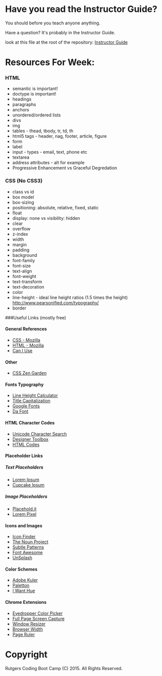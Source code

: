 # Have you read the Instructor Guide?

You should before you teach anyone anything.

Have a question? It's probably in the Instructor Guide.

look at this file at the root of the repository: 
[Instructor Guide](https://github.com/RutgersCodingBootcamp/All-Lesson-Plans/blob/master/instructor_guide.md)

# Resources For Week:

### HTML

* semantic is important!
* doctype is important!
* headings
* paragraphs
* anchors
* unordered/ordered lists
* divs
* img
* tables - thead, tbody, tr, td, th
* html5 tags - header, nag, footer, article, figure
* form
* label
* input - types - email, text, phone etc
* textarea
* address attributes - alt for example
* Progressive Enhancement vs Graceful Degredation


### CSS (No CSS3)
* class vs id
* box model
* box-sizing
* positioning: absolute, relative, fixed, static
* float
* display: none vs visibility: hidden
* clear
* overflow
* z-index
* width
* margin
* padding
* background
* font-family
* font-size
* text-align
* font-weight
* text-transform
* text-decoration
* color
* line-height - ideal line height ratios (1.5 times the height) http://www.pearsonified.com/typography/
* border



###Useful Links (mostly free)

#### General References
* [CSS - Mozilla](https://developer.mozilla.org/en-US/docs/Web/CSS/Reference)
* [HTML - Mozilla](https://developer.mozilla.org/en-US/docs/Web/HTML/Reference)
* [Can I Use](http://caniuse.com/)

#### Other
* [CSS Zen Garden](http://www.csszengarden.com/)

#### Fonts Typography
* [Line Height Calculator](http://www.pearsonified.com/typography/)
* [Title Capitalization](http://titlecapitalization.com/)
* [Google Fonts](https://www.google.com/fonts)
* [Da Font](http://www.dafont.com/)

#### HTML Character Codes
* [Unicode Character Search](http://www.fileformat.info/info/unicode/char/search.htm)
* [Designer Toolbox](http://designerstoolbox.com/designresources/html/)
* [HTML Codes](http://www.ascii.cl/htmlcodes.htm)

#### Placeholder Links

##### Text Placeholders
* [Lorem Ipsum](http://www.lipsum.com/)
* [Cupcake Ipsum](http://www.cupcakeipsum.com/)

##### Image Placeholders
* [Placehold.it](https://placehold.it/)
* [Lorem Pixel](http://lorempixel.com/)

#### Icons and Images
* [Icon Finder](https://www.iconfinder.com/)
* [The Noun Project](https://thenounproject.com/)
* [Subtle Patterns](http://subtlepatterns.com/)
* [Font Awesome](http://fontawesome.io/examples/)
* [UnSplash](https://unsplash.com/)

#### Color Schemes
* [Adobe Kuler](https://color.adobe.com/create/color-wheel/)
* [Paletton](http://paletton.com/)
* [I Want Hue](http://tools.medialab.sciences-po.fr/iwanthue/)

#### Chrome Extensions
* [Eyedropper Color Picker](https://chrome.google.com/webstore/detail/eye-dropper/hmdcmlfkchdmnmnmheododdhjedfccka)
* [Full Page Screen Capture](https://chrome.google.com/webstore/detail/full-page-screen-capture/fdpohaocaechififmbbbbbknoalclacl)
* [Window Resizer](https://chrome.google.com/webstore/detail/window-resizer/kkelicaakdanhinjdeammmilcgefonfh)
* [Browser Width](https://chrome.google.com/webstore/detail/browser-width/mlnegepkjlccabakompdmbcmdieaideh)
* [Page Ruler](https://chrome.google.com/webstore/detail/page-ruler/jlpkojjdgbllmedoapgfodplfhcbnbpn/related?hl=en)

# Copyright
Rutgers Coding Boot Camp (C) 2015. All Rights Reserved.